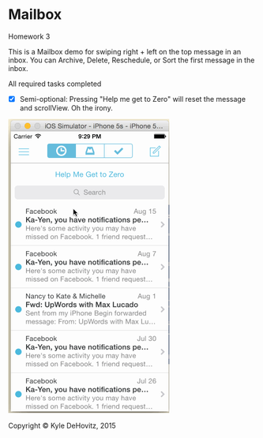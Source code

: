 # Mailbox
Homework 3

This is a Mailbox demo for swiping right + left on the top message in an inbox. You can Archive, Delete, Reschedule, or Sort
the first message in the inbox.

All required tasks completed

- [x] Semi-optional: Pressing "Help me get to Zero" will reset the message and scrollView. Oh the irony.

![Video Walkthrough](mailbox2.gif)

Copyright © Kyle DeHovitz, 2015
